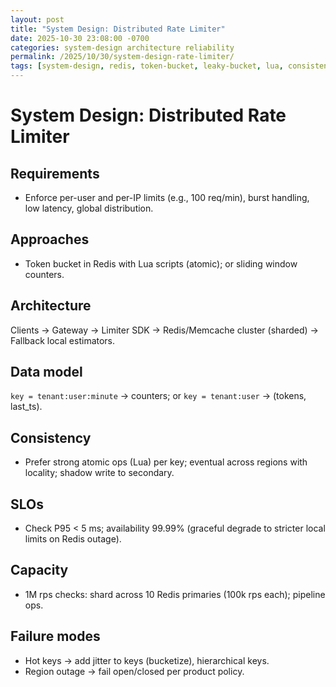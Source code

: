 ```yaml
---
layout: post
title: "System Design: Distributed Rate Limiter"
date: 2025-10-30 23:08:00 -0700
categories: system-design architecture reliability
permalink: /2025/10/30/system-design-rate-limiter/
tags: [system-design, redis, token-bucket, leaky-bucket, lua, consistency]
---
```


# System Design: Distributed Rate Limiter

## Requirements
- Enforce per-user and per-IP limits (e.g., 100 req/min), burst handling, low latency, global distribution.

## Approaches
- Token bucket in Redis with Lua scripts (atomic); or sliding window counters.

## Architecture
Clients → Gateway → Limiter SDK → Redis/Memcache cluster (sharded) → Fallback local estimators.

## Data model
`key = tenant:user:minute` → counters; or `key = tenant:user` → (tokens, last_ts).

## Consistency
- Prefer strong atomic ops (Lua) per key; eventual across regions with locality; shadow write to secondary.

## SLOs
- Check P95 < 5 ms; availability 99.99% (graceful degrade to stricter local limits on Redis outage).

## Capacity
- 1M rps checks: shard across 10 Redis primaries (100k rps each); pipeline ops.

## Failure modes
- Hot keys → add jitter to keys (bucketize), hierarchical keys.
- Region outage → fail open/closed per product policy.


